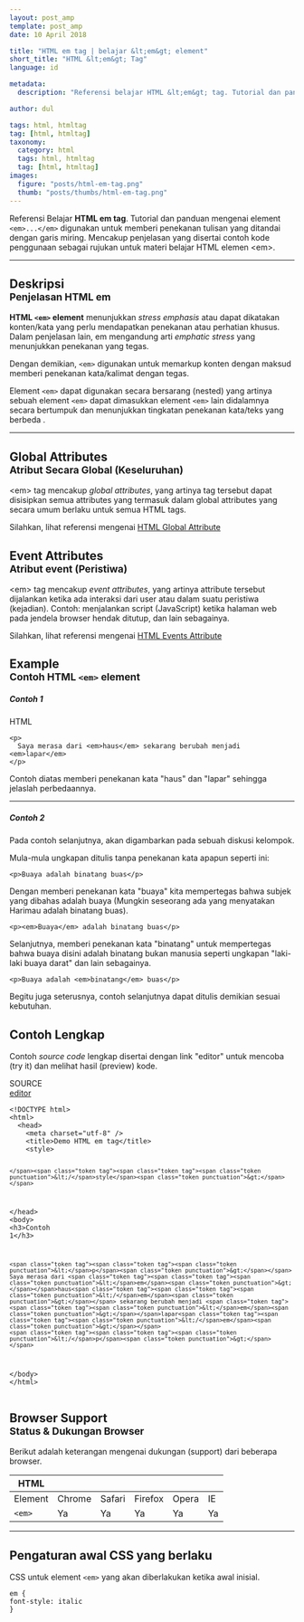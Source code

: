 ```yaml
---
layout: post_amp
template: post_amp
date: 10 April 2018

title: "HTML em tag | belajar &lt;em&gt; element"
short_title: "HTML &lt;em&gt; Tag"
language: id

metadata:
  description: "Referensi belajar HTML &lt;em&gt; tag. Tutorial dan panduan mengenai element &lt;em&gt;..&lt;/em&gt;, penjelasan dengan contoh kode penggunaan sebagai referensi belajar HTML &lt;em&gt;"

author: dul

tags: html, htmltag
tag: [html, htmltag]
taxonomy:
  category: html
  tags: html, htmltag
  tag: [html, htmltag]
images:
  figure: "posts/html-em-tag.png"
  thumb: "posts/thumbs/html-em-tag.png"
---
```

<p class="text-muted">
    Referensi Belajar <strong>HTML em tag</strong>. Tutorial dan panduan mengenai element <code>&lt;em&gt;...&lt;/em&gt;</code> digunakan untuk memberi penekanan tulisan yang ditandai dengan garis miring. Mencakup penjelasan yang disertai contoh kode penggunaan sebagai rujukan untuk materi belajar HTML <span lang="id">elemen</span> &lt;em&gt;.
</p>
<hr class="uk-article-divider">

<h2 class="title-sub bd-danger bd-left bd-left-only">Deskripsi <br>
    <small>Penjelasan HTML <span class="highlight">em</span></small>
</h2>
<p>
  <strong>HTML <code>&lt;em&gt;</code> element</strong> menunjukkan <em>stress emphasis</em> atau dapat dikatakan konten/kata yang perlu mendapatkan penekanan atau perhatian khusus. Dalam penjelasan lain, em mengandung arti <em>emphatic stress</em> yang menunjukkan penekanan yang tegas.
</p>
<p>Dengan demikian, <code>&lt;em&gt;</code> digunakan untuk memarkup konten dengan maksud memberi penekanan kata/kalimat dengan tegas.</p>
<p>Element <code>&lt;em&gt;</code> dapat digunakan secara bersarang (nested) yang artinya sebuah element <code>&lt;em&gt;</code> dapat dimasukkan element <code>&lt;em&gt;</code> lain didalamnya secara bertumpuk dan menunjukkan tingkatan penekanan kata/teks yang berbeda .</p>

<hr class="uk-article-divider">
<!-- Global Attributes -->
<section id="global-attribute">
  <h2 class="title-sub bd-danger bd-left bd-left-only">Global Attributes <br>
    <small>Atribut Secara Global (Keseluruhan)</small>
  </h2>
    <div class="">
        <p>&lt;em&gt; tag mencakup <em>global attributes</em>, yang artinya tag tersebut dapat disisipkan semua attributes yang termasuk dalam global attributes yang secara umum berlaku untuk semua HTML tags.</p>
        <div class="footer-callout info">
          <p>Silahkan, lihat referensi mengenai <a href="/tutorial/html/html-global-attribute.html">HTML Global Attribute</a></p>
        </div>
    </div>
</section>

<!-- Event Attributes -->
<section>
  <h2 class="title-sub bd-danger bd-left bd-left-only">Event Attributes <br>
    <small>Atribut event  (Peristiwa)</small>
  </h2>
    <div class="dul-callout dul-callout-warning">
        <p>&lt;em&gt; tag mencakup <em>event attributes</em>, yang artinya attribute tersebut dijalankan ketika ada interaksi dari user atau dalam suatu peristiwa (kejadian). Contoh: menjalankan script (JavaScript) ketika halaman web pada jendela browser hendak ditutup, dan lain sebagainya.</p>
        <div class="footer-callout warning">
          <p>Silahkan, lihat referensi mengenai <a href="/tutorial/html/html-event-attribute.html">HTML Events Attribute</a></p>
        </div>
    </div>
</section>

<!-- Example -->
<section id="example">
  <h2 class="title-sub bd-danger bd-left bd-left-only">Example<br>
    <small>Contoh HTML <code>&lt;em&gt;</code> element</small>
  </h2>
  <div class="dul-block">
     <h5>Contoh 1</h5>
<!-- HTML Code Example -->
<div class="icard">
<div class="icard-heading clearfix co-wh bg-pi2">
<div class="icard-bar">
  <div class="icard-bar-left pull-left">
    <i class="fa fa-html5" aria-hidden="true"></i>
    <span>HTML</span>
  </div>
  
</div>
</div>
<div class="icard-body icode itheme">
<pre class="prettyprint linenums line-numbers highlight language-markup"><code data-language="html" class="html  language-markup"><span class="token tag"><span class="token tag"><span class="token punctuation">&lt;</span>p</span><span class="token punctuation">&gt;</span></span>
  Saya merasa dari <span class="token tag"><span class="token tag"><span class="token punctuation">&lt;</span>em</span><span class="token punctuation">&gt;</span></span>haus<span class="token tag"><span class="token tag"><span class="token punctuation">&lt;/</span>em</span><span class="token punctuation">&gt;</span></span> sekarang berubah menjadi <span class="token tag"><span class="token tag"><span class="token punctuation">&lt;</span>em</span><span class="token punctuation">&gt;</span></span>lapar<span class="token tag"><span class="token tag"><span class="token punctuation">&lt;/</span>em</span><span class="token punctuation">&gt;</span></span>
<span class="token tag"><span class="token tag"><span class="token punctuation">&lt;/</span>p</span><span class="token punctuation">&gt;</span></span><span aria-hidden="true" class="line-numbers-rows"><span></span><span></span><span></span></span></code>
</pre>
</div>
</div>
  <p>Contoh diatas memberi penekanan kata "haus" dan "lapar" sehingga jelaslah perbedaannya.</p>
<hr class="uk-article-divider">
  	<h5>Contoh 2</h5>
    <p>Pada contoh selanjutnya, akan digambarkan pada sebuah diskusi kelompok.</p>
    <p>Mula-mula ungkapan ditulis tanpa penekanan kata apapun seperti ini:</p>

<div class="icode itheme-plain">
<pre class="prettyprint highlight language-markup"><code data-language="html" class="html inline language-markup"><span class="token tag"><span class="token tag"><span class="token punctuation">&lt;</span>p</span><span class="token punctuation">&gt;</span></span>Buaya adalah binatang buas<span class="token tag"><span class="token tag"><span class="token punctuation">&lt;/</span>p</span><span class="token punctuation">&gt;</span></span></code>
</pre>
</div>
</div>
    <p>Dengan memberi penekanan kata "buaya" kita mempertegas bahwa subjek yang dibahas adalah buaya (Mungkin seseorang ada yang menyatakan Harimau adalah binatang buas).</p>
<div class="icode itheme-plain">
<pre class="prettyprint highlight language-markup"><code data-language="html" class="html inline language-markup"><span class="token tag"><span class="token tag"><span class="token punctuation">&lt;</span>p</span><span class="token punctuation">&gt;</span></span><span class="token tag"><span class="token tag"><span class="token punctuation">&lt;</span>em</span><span class="token punctuation">&gt;</span></span>Buaya<span class="token tag"><span class="token tag"><span class="token punctuation">&lt;/</span>em</span><span class="token punctuation">&gt;</span></span> adalah binatang buas<span class="token tag"><span class="token tag"><span class="token punctuation">&lt;/</span>p</span><span class="token punctuation">&gt;</span></span></code>
</pre>
</div>
    <p>Selanjutnya, memberi penekanan kata "binatang" untuk mempertegas bahwa buaya disini adalah binatang bukan manusia seperti ungkapan "laki-laki buaya darat" dan lain sebagainya.</p>
<div class="icode itheme-plain">
<pre class="prettyprint highlight language-markup"><code data-language="html" class="html inline language-markup"><span class="token tag"><span class="token tag"><span class="token punctuation">&lt;</span>p</span><span class="token punctuation">&gt;</span></span>Buaya adalah <span class="token tag"><span class="token tag"><span class="token punctuation">&lt;</span>em</span><span class="token punctuation">&gt;</span></span>binatang<span class="token tag"><span class="token tag"><span class="token punctuation">&lt;/</span>em</span><span class="token punctuation">&gt;</span></span> buas<span class="token tag"><span class="token tag"><span class="token punctuation">&lt;/</span>p</span><span class="token punctuation">&gt;</span></span></code>
</pre>
</div>
    <p>Begitu juga seterusnya, contoh selanjutnya dapat ditulis demikian sesuai kebutuhan.</p>
</section>
<h2 class="title-sub bd-danger bd-left bd-left-only">Contoh Lengkap
</h2>
<p>Contoh <em>source code</em> lengkap disertai dengan link  &quot;editor&quot; untuk mencoba (try it) dan melihat hasil (preview) kode.</p>
<div class="icard">
  <div class="icard-heading clearfix co-wh bg-pi2">
    <div class="icard-bar">
      <div class="icard-bar-left pull-left">
        <i class="fa fa-html5" aria-hidden="true"></i>
        <span>SOURCE</span>
      </div>
      <div class="icard-bar-right pull-right">
        <a href="/example/html/tag/em.html" target="_blank"><span>editor</span><i class="fa fa-external-link"></i></a>
      </div>
    </div>
  </div>
  <div class="icard-body icode itheme bg-gr3">
<pre class="prettyprint highlight max-height language-markup"><code data-language="html" class="inline  language-markup"><span class="token doctype">&lt;!DOCTYPE html&gt;</span>
<span class="token tag"><span class="token tag"><span class="token punctuation">&lt;</span>html</span><span class="token punctuation">&gt;</span></span>
  <span class="token tag"><span class="token tag"><span class="token punctuation">&lt;</span>head</span><span class="token punctuation">&gt;</span></span>
    <span class="token tag"><span class="token tag"><span class="token punctuation">&lt;</span>meta</span> <span class="token attr-name">charset</span><span class="token attr-value"><span class="token punctuation">=</span><span class="token punctuation">"</span>utf-8<span class="token punctuation">"</span></span> <span class="token punctuation">/&gt;</span></span>
    <span class="token tag"><span class="token tag"><span class="token punctuation">&lt;</span>title</span><span class="token punctuation">&gt;</span></span>Demo HTML em tag<span class="token tag"><span class="token tag"><span class="token punctuation">&lt;/</span>title</span><span class="token punctuation">&gt;</span></span>
    <span class="token tag"><span class="token tag"><span class="token punctuation">&lt;</span>style</span><span class="token punctuation">&gt;</span></span><span class="token style language-css">

    </span><span class="token tag"><span class="token tag"><span class="token punctuation">&lt;/</span>style</span><span class="token punctuation">&gt;</span></span>
  <span class="token tag"><span class="token tag"><span class="token punctuation">&lt;/</span>head</span><span class="token punctuation">&gt;</span></span>
  <span class="token tag"><span class="token tag"><span class="token punctuation">&lt;</span>body</span><span class="token punctuation">&gt;</span></span>
    <span class="token tag"><span class="token tag"><span class="token punctuation">&lt;</span>h3</span><span class="token punctuation">&gt;</span></span>Contoh 1<span class="token tag"><span class="token tag"><span class="token punctuation">&lt;/</span>h3</span><span class="token punctuation">&gt;</span></span>

    <span class="token tag"><span class="token tag"><span class="token punctuation">&lt;</span>p</span><span class="token punctuation">&gt;</span></span>
    Saya merasa dari <span class="token tag"><span class="token tag"><span class="token punctuation">&lt;</span>em</span><span class="token punctuation">&gt;</span></span>haus<span class="token tag"><span class="token tag"><span class="token punctuation">&lt;/</span>em</span><span class="token punctuation">&gt;</span></span> sekarang berubah menjadi <span class="token tag"><span class="token tag"><span class="token punctuation">&lt;</span>em</span><span class="token punctuation">&gt;</span></span>lapar<span class="token tag"><span class="token tag"><span class="token punctuation">&lt;/</span>em</span><span class="token punctuation">&gt;</span></span>
    <span class="token tag"><span class="token tag"><span class="token punctuation">&lt;/</span>p</span><span class="token punctuation">&gt;</span></span>

  <span class="token tag"><span class="token tag"><span class="token punctuation">&lt;/</span>body</span><span class="token punctuation">&gt;</span></span>
<span class="token tag"><span class="token tag"><span class="token punctuation">&lt;/</span>html</span><span class="token punctuation">&gt;</span></span></code>
</pre>
  </div>
</div>
<!-- Article Aside -->

<!-- Browser Support -->
<aside id="browser">
<h2 class="title-sub bd-danger bd-left bd-left-only">Browser Support <br>
  <small>Status &amp; Dukungan Browser </small>
</h2>
<p>Berikut adalah keterangan mengenai dukungan (support) dari beberapa browser.</p>
<div class="table-responsive uk-overflow-container">
  <table class="table uk-table uk-text-nowrap full-width">
        <thead>
          <tr>
            <th>HTML</th>
            <th title="Chrome"><i class="fa fa-chrome fa fa-lg"></i></th>
            <th title="Safari"><i class="fa fa-safari fa fa-lg"></i></th>
            <th title="Firefox"><i class="fa fa-firefox fa fa-lg"></i></th>
            <th title="Opera"><i class="fa fa-opera fa fa-lg"></i></th>
            <th title="Internet Explorer"><i class="fa fa-internet-explorer fa fa-lg"></i></th>
          </tr>
        </thead>
        <tbody>
          <tr>
            <td>Element</td>
            <td>Chrome</td>
            <td>Safari</td>
            <td>Firefox</td>
            <td>Opera</td>
            <td>IE</td>
          </tr>
          <tr>
            <td><code>&lt;em&gt;</code></td>
            <td class="success">Ya</td>
            <td class="success">Ya</td>
            <td class="success">Ya</td>
            <td class="success">Ya</td>
            <td class="success">Ya</td>
          </tr>
        </tbody>
  </table>
</div>

<hr class="uk-article-divider">
<!-- Default CSS -->
<div class="dul-block">
  <h2 class="title-sub bd-danger bd-left bd-left-only">Pengaturan awal CSS yang berlaku&nbsp;</h2>
  <p>CSS untuk element <code>&lt;em&gt;</code> yang akan diberlakukan ketika awal inisial.</p>
  <div class="icode itheme css">
    <pre class="prettyprint highlight language-css"><code data-language="css" class=" inline language-css"><span class="token selector">em</span> <span class="token punctuation">{</span>
<span class="token property">font-style</span><span class="token punctuation">:</span> italic
<span class="token punctuation">}</span></code></pre>
</div>
</div>

</aside>